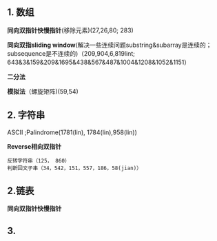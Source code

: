 ## 1. 数组
**同向双指针快慢指针**(移除元素)(27,26,80; 283)

**同向双指sliding window**(解决一些连续问题substring&subarray是连续的；subsequence是不连续的)（209,904,6,819lint; 643&3&159&209&1695&438&567&487&1004&1208&1052&1151）

**二分法**

**模拟法**（螺旋矩阵)(59,54)


## 2. 字符串
ASCII ;Palindrome(1781(lin), 1784(lin),958(lin))

**Reverse相向双指针**
```
反转字符串（125， 860）
判断回文子串（34，542，151，557，186，58(jian)）
```
## 2.链表
**同向双指针快慢指针**

## 3. 
